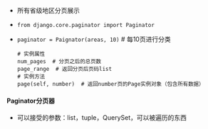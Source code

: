 - 所有省级地区分页展示

- `from django.core.paginator import Paginator`

- `paginator = Paignator(areas, 10)`  # 每10页进行分类

  ```
  # 实例属性
  num_pages  # 分页之后的总页数
  page_range  # 返回分页后页码list
  # 实例方法
  page(self, number)  # 返回number页的Page实例对象（包含所有数据）
  ```

#### Paginator分页器

- 可以接受的参数：list，tuple，QuerySet，可以被遍历的东西

